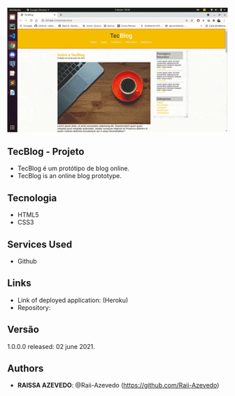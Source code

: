 ![TecBlog](https://github.com/Raii-Azevedo/tecblog-project/blob/master/TecBlog.gif)
 
## TecBlog - Projeto
 - TecBlog é um protótipo de blog online.
 - TecBlog is an online blog prototype.

## Tecnologia
 - HTML5
 - CSS3
 
## Services Used
 
* Github
 
## Links
 
  - Link of deployed application: (Heroku)
  - Repository:
 
## Versão
 1.0.0.0
 released: 02 june 2021.
 
## Authors
 
* **RAISSA AZEVEDO**: @Raii-Azevedo (https://github.com/Raii-Azevedo)
